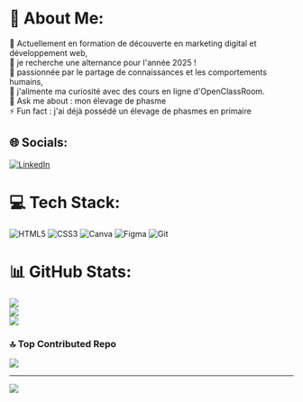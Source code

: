 # 💫 About Me:
🔭 Actuellement en formation de découverte en marketing digital et développement web,<br>👯 je recherche une alternance pour l'année 2025 !<br>🤝 passionnée par le partage de connaissances et les comportements humains,<br>🌱 j'alimente ma curiosité avec des cours en ligne d'OpenClassRoom.<br>💬 Ask me about : mon élevage de phasme <br>⚡ Fun fact : j'ai déjà possédé un élevage de phasmes en primaire 


## 🌐 Socials:
[![LinkedIn](https://img.shields.io/badge/LinkedIn-%230077B5.svg?logo=linkedin&logoColor=white)](https://linkedin.com/in/lola-orsi-a06baa279) 

# 💻 Tech Stack:
![HTML5](https://img.shields.io/badge/html5-%23E34F26.svg?style=for-the-badge&logo=html5&logoColor=white) ![CSS3](https://img.shields.io/badge/css3-%231572B6.svg?style=for-the-badge&logo=css3&logoColor=white) ![Canva](https://img.shields.io/badge/Canva-%2300C4CC.svg?style=for-the-badge&logo=Canva&logoColor=white) ![Figma](https://img.shields.io/badge/figma-%23F24E1E.svg?style=for-the-badge&logo=figma&logoColor=white) ![Git](https://img.shields.io/badge/git-%23F05033.svg?style=for-the-badge&logo=git&logoColor=white)
# 📊 GitHub Stats:
![](https://github-readme-stats.vercel.app/api?username=lolastico&theme=rose&hide_border=false&include_all_commits=true&count_private=true)<br/>
![](https://github-readme-streak-stats.herokuapp.com/?user=lolastico&theme=rose&hide_border=false)<br/>
![](https://github-readme-stats.vercel.app/api/top-langs/?username=lolastico&theme=rose&hide_border=false&include_all_commits=true&count_private=true&layout=compact)

### 🔝 Top Contributed Repo
![](https://github-contributor-stats.vercel.app/api?username=lolastico&limit=5&theme=rose&combine_all_yearly_contributions=true)

---
[![](https://visitcount.itsvg.in/api?id=lolastico&icon=5&color=5)](https://visitcount.itsvg.in)

<!-- Proudly created with GPRM ( https://gprm.itsvg.in ) -->
